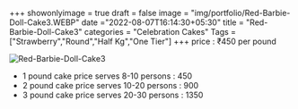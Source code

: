 +++
showonlyimage = true
draft = false
image = "img/portfolio/Red-Barbie-Doll-Cake3.WEBP"
date ="2022-08-07T16:14:30+05:30"
title = "Red-Barbie-Doll-Cake3"
categories = "Celebration Cakes"
Tags = ["Strawberry","Round","Half Kg","One Tier"]
+++
price : ₹450 per pound
<!--more-->
![Red-Barbie-Doll-Cake3](/img/portfolio/Red-Barbie-Doll-Cake3.WEBP)
* 1 pound cake price serves 8-10 persons : 450
* 2 pound cake price serves 10-20 persons : 900
* 3 pound cake price serves 20-30 persons : 1350
